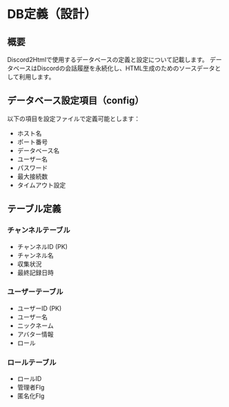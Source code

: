# DB定義（設計）

## 概要

Discord2Htmlで使用するデータベースの定義と設定について記載します。
データベースはDiscordの会話履歴を永続化し、HTML生成のためのソースデータとして利用します。

## データベース設定項目（config） 

以下の項目を設定ファイルで定義可能とします：

- ホスト名
- ポート番号
- データベース名
- ユーザー名
- パスワード
- 最大接続数
- タイムアウト設定

## テーブル定義

### チャンネルテーブル

- チャンネルID (PK)
- チャンネル名
- 収集状況
- 最終記録日時

### ユーザーテーブル

- ユーザーID (PK)
- ユーザー名
- ニックネーム
- アバター情報
- ロール

### ロールテーブル

- ロールID
- 管理者Flg
- 匿名化Flg
